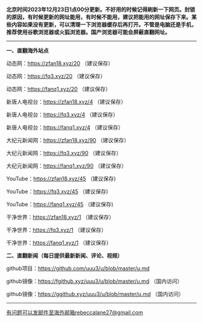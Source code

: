 **北京时间2023年12月23日1点00分更新。不好用的时候记得刷新一下网页。封锁的原因，有时候更新的网址能用，有时候不能用，建议把能用的网址保存下来。某些内容如果没有更新，可以清理一下浏览器缓存后再打开。不管是电脑还是手机，推荐使用谷歌浏览器或火狐浏览器。国产浏览器可能会屏蔽直翻网址。**

***

**一、直翻海外站点**

动态网：https://zfan18.xyz/20 （建议保存）

动态网：https://fq3.xyz/20 （建议保存）

动态网：https://fanq1.xyz/20 （建议保存）

新唐人电视台：https://zfan18.xyz/4 （建议保存）

新唐人电视台：https://fq3.xyz/4 （建议保存）

新唐人电视台：https://fanq1.xyz/4 （建议保存）

大纪元新闻网：https://zfan18.xyz/90 （建议保存）

大纪元新闻网：https://fq3.xyz/90 （建议保存）

大纪元新闻网：https://fanq1.xyz/90 （建议保存）

YouTube：https://zfan18.xyz/45 （建议保存)

YouTube：https://fq3.xyz/45 （建议保存)

YouTube：https://fanq1.xyz/45 （建议保存)

干净世界：https://zfan18.xyz/1 （建议保存）

干净世界：https://fq3.xyz/1 （建议保存）

干净世界：https://fanq1.xyz/1 （建议保存）


**二、直翻新闻（每日提供最新新闻、评论、视频）**

github项目：https://github.com/uuu3/u/blob/master/u.md

github镜像：https://fgithub.xyz/uuu3/u/blob/master/u.md （国内访问）

github镜像：https://ggithub.xyz/uuu3/u/blob/master/u.md （国内访问）

***


有问题可以发邮件至海外邮箱rebeccalane27@gmail.com

